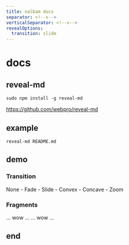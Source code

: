 ```yaml
---
title: nalbam docs
separator: <!--s-->
verticalSeparator: <!--v-->
revealOptions:
  transition: slide
---
```

# docs

<!--s-->

## reveal-md

```
sudo npm install -g reveal-md
```

https://github.com/webpro/reveal-md

<!--s-->

## example

```
reveal-md README.md
```

<!--s-->

## demo

<!--v-->

### Transition

None - Fade - Slide - Convex - Concave - Zoom 

<!--v-->

### Fragments

... wow ... <!-- .element: class="fragment" -->
... wow ... <!-- .element: class="fragment" -->

<!--v-->

<!-- .slide: data-background="http://i.giphy.com/90F8aUepslB84.gif" -->

<!--s-->

## end
